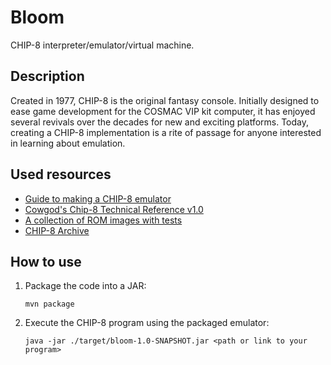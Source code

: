 # Bloom

CHIP-8 interpreter/emulator/virtual machine.

## Description

Created in 1977, CHIP-8 is the original fantasy console. Initially designed to ease game development
for the COSMAC VIP kit computer, it has enjoyed several revivals over the decades for new and
exciting platforms. Today, creating a CHIP-8 implementation is a rite of passage for anyone
interested in learning about emulation.

## Used resources

* [Guide to making a CHIP-8 emulator](https://tobiasvl.github.io/blog/write-a-chip-8-emulator)
* [Cowgod's Chip-8 Technical Reference v1.0](http://devernay.free.fr/hacks/chip8/C8TECH10.HTM)
* [A collection of ROM images with tests](https://github.com/Timendus/chip8-test-suite)
* [CHIP-8 Archive](https://johnearnest.github.io/chip8Archive/)

## How to use

1. Package the code into a JAR:
    ```shell
   mvn package
   ```
2. Execute the CHIP-8 program using the packaged emulator:
    ```shell
   java -jar ./target/bloom-1.0-SNAPSHOT.jar <path or link to your program>
   ```
